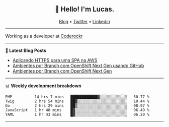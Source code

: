 <h2 align="center">👋 Hello! I'm Lucas.</h2>
<p align="center">
  <a href="https://www.lucassabreu.net.br/">Blog</a> •
  <a href="https://twitter.com/lucassabreu">Twitter</a> •
  <a href="https://www.linkedin.com/in/lucassantosabreu/">Linkedin</a>
</p>

---

Working as a developer at [Coderockr](https://github.com/Coderockr)

---

**📝 Latest Blog Posts**

<!-- BLOG-POST-LIST:START -->
- [Aplicando HTTPS para uma SPA na AWS](http://www.lucassabreu.net.br/post/aplicando-https-para-uma-spa-na-aws/)
- [Ambientes por Branch com OpenShift Next Gen usando GitHub](http://www.lucassabreu.net.br/post/ambientes-por-branch-com-openshift-next-gen-usando-github/)
- [Ambientes por Branch com OpenShift Next Gen](http://www.lucassabreu.net.br/post/ambientes-por-branch-com-openshift-next-gen/)
<!-- BLOG-POST-LIST:END -->

---

📊 **Weekly development breakdown**
<!--START_SECTION:waka-->
```text
PHP          14 hrs 7 mins   ████████████▓░░░░░░░░░░░░   50.77 % 
Twig         2 hrs 54 mins   ██▓░░░░░░░░░░░░░░░░░░░░░░   10.44 % 
Go           2 hrs 29 mins   ██▒░░░░░░░░░░░░░░░░░░░░░░   08.97 % 
JavaScript   1 hr 48 mins    █▓░░░░░░░░░░░░░░░░░░░░░░░   06.49 % 
YAML         1 hr 43 mins    █▓░░░░░░░░░░░░░░░░░░░░░░░   06.20 % 
```
<!--END_SECTION:waka-->

---
